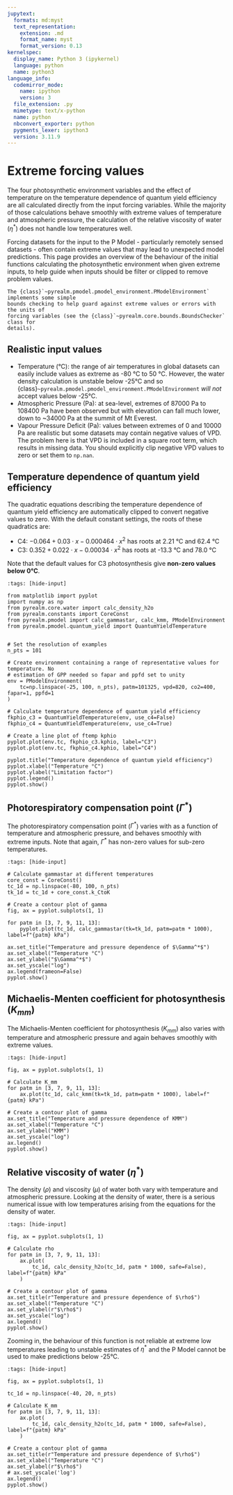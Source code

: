 ```yaml
---
jupytext:
  formats: md:myst
  text_representation:
    extension: .md
    format_name: myst
    format_version: 0.13
kernelspec:
  display_name: Python 3 (ipykernel)
  language: python
  name: python3
language_info:
  codemirror_mode:
    name: ipython
    version: 3
  file_extension: .py
  mimetype: text/x-python
  name: python
  nbconvert_exporter: python
  pygments_lexer: ipython3
  version: 3.11.9
---
```


# Extreme forcing values

The four photosynthetic environment variables and the effect of temperature on the
temperature dependence of quantum yield efficiency are all calculated directly from the
input forcing variables. While the majority of those calculations behave smoothly with
extreme values of temperature and atmospheric pressure, the calculation of the relative
viscosity of water ($\eta^{\ast}$) does not handle low temperatures well.

Forcing datasets for the input to the P Model - particularly remotely sensed datasets -
often contain extreme values that may lead to unexpected model predictions. This page
provides an overview of the behaviour of the initial functions calculating the
photosynthetic environment when given extreme inputs, to help guide when inputs should
be filter or clipped to remove problem values.

```{note}
The {class}`~pyrealm.pmodel.pmodel_environment.PModelEnvironment` implements some simple
bounds checking to help guard against extreme values or errors with the units of
forcing variables (see the {class}`~pyrealm.core.bounds.BoundsChecker` class for
details).
```

## Realistic input values

- Temperature (°C): the range of air temperatures in global datasets can easily include
  values as extreme as -80 °C to 50 °C. However, the water density calculation is
  unstable below -25°C and so
  {class}`~pyrealm.pmodel.pmodel_environment.PModelEnvironment` _will
  not_ accept values below -25°C.
- Atmospheric Pressure (Pa): at sea-level, extremes of 87000 Pa to 108400 Pa have been
  observed but with elevation can fall much lower, down to ~34000 Pa at the summit of Mt
  Everest.
- Vapour Pressure Deficit (Pa): values between extremes of 0 and 10000 Pa are realistic
  but some datasets may contain negative values of VPD. The problem here is that VPD is
  included in a square root term, which results in missing data. You should explicitly
  clip negative VPD values to zero or set them to `np.nan`.

## Temperature dependence of quantum yield efficiency

The quadratic equations describing the temperature dependence of quantum yield efficiency
are automatically clipped to convert negative values to zero. With the default constant
settings, the roots of these quadratics are:

- C4: $-0.064 + 0.03 \cdot x - 0.000464 \cdot x^2$ has roots at 2.21 °C and 62.4 °C
- C3: $0.352 + 0.022 \cdot x - 0.00034 \cdot x^2$ has roots at -13.3 °C and 78.0 °C

Note that the default values for C3 photosynthesis give **non-zero values below 0°C**.

```{code-cell} ipython3
:tags: [hide-input]

from matplotlib import pyplot
import numpy as np
from pyrealm.core.water import calc_density_h2o
from pyrealm.constants import CoreConst
from pyrealm.pmodel import calc_gammastar, calc_kmm, PModelEnvironment
from pyrealm.pmodel.quantum_yield import QuantumYieldTemperature


# Set the resolution of examples
n_pts = 101

# Create environment containing a range of representative values for temperature. No
# estimation of GPP needed so fapar and ppfd set to unity
env = PModelEnvironment(
    tc=np.linspace(-25, 100, n_pts), patm=101325, vpd=820, co2=400, fapar=1, ppfd=1
)

# Calculate temperature dependence of quantum yield efficiency
fkphio_c3 = QuantumYieldTemperature(env, use_c4=False)
fkphio_c4 = QuantumYieldTemperature(env, use_c4=True)

# Create a line plot of ftemp kphio
pyplot.plot(env.tc, fkphio_c3.kphio, label="C3")
pyplot.plot(env.tc, fkphio_c4.kphio, label="C4")

pyplot.title("Temperature dependence of quantum yield efficiency")
pyplot.xlabel("Temperature °C")
pyplot.ylabel("Limitation factor")
pyplot.legend()
pyplot.show()
```

## Photorespiratory compensation point ($\Gamma^*$)

<!-- markdownlint-disable-next-line MD049 -->
The photorespiratory compensation point ($\Gamma^*$) varies with as a function of
temperature and atmospheric pressure, and behaves smoothly with extreme inputs. Note
that again, $\Gamma^*$ has non-zero values for sub-zero temperatures.

```{code-cell} ipython3
:tags: [hide-input]

# Calculate gammastar at different temperatures
core_const = CoreConst()
tc_1d = np.linspace(-80, 100, n_pts)
tk_1d = tc_1d + core_const.k_CtoK

# Create a contour plot of gamma
fig, ax = pyplot.subplots(1, 1)

for patm in [3, 7, 9, 11, 13]:
    pyplot.plot(tc_1d, calc_gammastar(tk=tk_1d, patm=patm * 1000), label=f"{patm} kPa")

ax.set_title("Temperature and pressure dependence of $\Gamma^*$")
ax.set_xlabel("Temperature °C")
ax.set_ylabel("$\Gamma^*$")
ax.set_yscale("log")
ax.legend(frameon=False)
pyplot.show()
```

## Michaelis-Menten coefficient for photosynthesis ($K_{mm}$)

The Michaelis-Menten coefficient for photosynthesis ($K_{mm}$)  also varies with
temperature and atmospheric pressure and again behaves smoothly with extreme values.

```{code-cell} ipython3
:tags: [hide-input]

fig, ax = pyplot.subplots(1, 1)

# Calculate K_mm
for patm in [3, 7, 9, 11, 13]:
    ax.plot(tc_1d, calc_kmm(tk=tk_1d, patm=patm * 1000), label=f"{patm} kPa")

# Create a contour plot of gamma
ax.set_title("Temperature and pressure dependence of KMM")
ax.set_xlabel("Temperature °C")
ax.set_ylabel("KMM")
ax.set_yscale("log")
ax.legend()
pyplot.show()
```

## Relative viscosity of water ($\eta^*$)

The density ($\rho$) and viscosity ($\mu$) of water both vary with temperature and
atmospheric pressure. Looking at the density of water, there is a serious numerical
issue with low temperatures arising from the equations for the density of water.

```{code-cell} ipython3
:tags: [hide-input]

fig, ax = pyplot.subplots(1, 1)

# Calculate rho
for patm in [3, 7, 9, 11, 13]:
    ax.plot(
        tc_1d, calc_density_h2o(tc_1d, patm * 1000, safe=False), label=f"{patm} kPa"
    )

# Create a contour plot of gamma
ax.set_title(r"Temperature and pressure dependence of $\rho$")
ax.set_xlabel("Temperature °C")
ax.set_ylabel(r"$\rho$")
ax.set_yscale("log")
ax.legend()
pyplot.show()
```

Zooming in, the behaviour of this function is not reliable at extreme low temperatures
leading to unstable estimates of $\eta^*$ and the P Model cannot be used to make
predictions below -25°C.

```{code-cell} ipython3
:tags: [hide-input]

fig, ax = pyplot.subplots(1, 1)

tc_1d = np.linspace(-40, 20, n_pts)

# Calculate K_mm
for patm in [3, 7, 9, 11, 13]:
    ax.plot(
        tc_1d, calc_density_h2o(tc_1d, patm * 1000, safe=False), label=f"{patm} kPa"
    )

# Create a contour plot of gamma
ax.set_title(r"Temperature and pressure dependence of $\rho$")
ax.set_xlabel("Temperature °C")
ax.set_ylabel(r"$\rho$")
# ax.set_yscale('log')
ax.legend()
pyplot.show()
```
